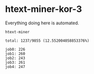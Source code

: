 # htext-miner-kor-3

Everything doing here is automated.

```
htext-miner

total: 1237/9855 (12.552004058853376%)

job0: 226
job1: 260
job2: 243
job3: 261
job4: 247
```